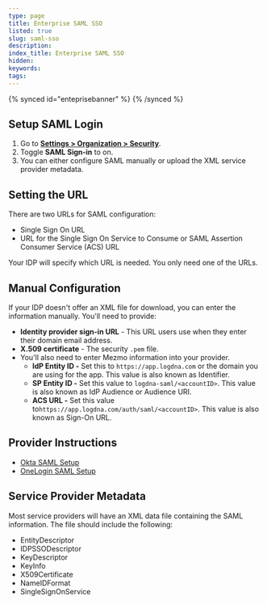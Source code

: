 ```yaml
---
type: page
title: Enterprise SAML SSO
listed: true
slug: saml-sso
description: 
index_title: Enterprise SAML SSO
hidden: 
keywords: 
tags: 
---
```


{% synced id="enteprisebanner" %}
{% /synced %}

## Setup SAML Login

1. Go to [**Settings &gt; Organization &gt; Security**](https://app.Mezmo.com/manage/team-settings).
2. Toggle **SAML Sign-in** to on.
3. You can either configure SAML manually or upload the XML service provider metadata.

## Setting the URL

There are two URLs for SAML configuration:

- Single Sign On URL
- URL for the Single Sign On Service to Consume or SAML Assertion Consumer Service (ACS) URL

Your IDP will specify which URL is needed. You only need one of the URLs.

## Manual Configuration

If your IDP doesn't offer an XML file for download, you can enter the information manually. You'll need to provide:

- **Identity provider sign-in URL** - This URL users use when they enter their domain email address.
- **X.509 certificate** - The security `.pem` file.
- You'll also need to enter Mezmo information into your provider. 
    - **IdP Entity ID -** Set this to `https://app.logdna.com` or the domain you are using for the app. This value is also known as Identifier.
    - **SP Entity ID -** Set this value to `logdna-saml/<accountID>`. This value is also known as IdP Audience or Audience URI.
    - **ACS URL -** Set this value to`https://app.logdna.com/auth/saml/<accountID>`. This value is also known as Sign-On URL.

## Provider Instructions

- [Okta SAML Setup](/docs/okta-saml-setup)
- [OneLogin SAML Setup](/docs/onelogin-saml-setup)

## Service Provider Metadata

Most service providers will have an XML data file containing the SAML information. The file should include the following:

- EntityDescriptor
- IDPSSODescriptor
- KeyDescriptor
- KeyInfo
- X509Certificate
- NameIDFormat
- SingleSignOnService